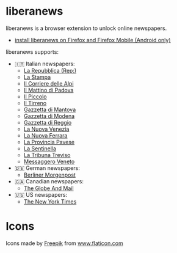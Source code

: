 # liberanews

liberanews is a browser extension to unlock online newspapers.
- [install liberanews on Firefox and Firefox Mobile (Android only)](https://addons.mozilla.org/en-US/firefox/addon/liberanews/)

liberanews supports:

- :it: Italian newspapers:
  - [La Repubblica (Rep:)](https://rep.repubblica.it/)
  - [La Stampa](https://www.lastampa.it/)
  - [Il Corriere delle Alpi](https://corrierealpi.gelocal.it/)
  - [Il Mattino di Padova](https://mattinopadova.gelocal.it/)
  - [Il Piccolo](https://ilpiccolo.gelocal.it/)
  - [Il Tirreno](https://iltirreno.gelocal.it/)
  - [Gazzetta di Mantova](https://gazzettadimantova.gelocal.it/)
  - [Gazzetta di Modena](https://gazzettadimodena.gelocal.it/)
  - [Gazzetta di Reggio](https://gazzettadireggio.gelocal.it/)
  - [La Nuova Venezia](https://nuovavenezia.gelocal.it/)
  - [La Nuova Ferrara](https://lanuovaferrara.gelocal.it/)
  - [La Provincia Pavese](https://laprovinciapavese.gelocal.it/)
  - [La Sentinella](https://lasentinella.gelocal.it/)
  - [La Tribuna Treviso](https://tribunatreviso.gelocal.it/)
  - [Messaggero Veneto](https://messaggeroveneto.gelocal.it/)
- :de: German newspapers:
  - [Berliner Morgenpost](https://www.morgenpost.de/)
- :canada: Canadian newspapers:
  - [The Globe And Mail](https://www.theglobeandmail.com/)
- :us: US newspapers:
  - [The New York Times](https://www.nytimes.com/)

# Icons

Icons made by <a href="https://www.flaticon.com/authors/freepik" title="Freepik">Freepik</a> from <a href="https://www.flaticon.com/" title="Flaticon"> www.flaticon.com</a>
